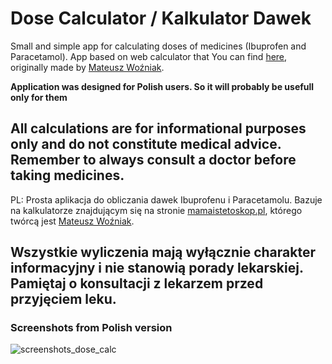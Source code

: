 # Dose Calculator / Kalkulator Dawek

Small and simple app for calculating doses of medicines (Ibuprofen and Paracetamol). 
App based on web calculator that You can find [here](https://mamaistetoskop.pl/), originally made by [Mateusz Woźniak](https://github.com/wozniakm).

**Application was designed for Polish users. So it will probably be usefull only for them**
## All calculations are for informational purposes only and do not constitute medical advice. Remember to always consult a doctor before taking medicines.

PL: Prosta aplikacja do obliczania dawek Ibuprofenu i Paracetamolu. Bazuje na kalkulatorze znajdującym się na stronie [mamaistetoskop.pl](https://mamaistetoskop.pl/), którego twórcą jest [Mateusz Woźniak](https://github.com/wozniakm).
## Wszystkie wyliczenia mają wyłącznie charakter informacyjny i nie stanowią porady lekarskiej. Pamiętaj o konsultacji z lekarzem przed przyjęciem leku.

### Screenshots from Polish version
![screenshots_dose_calc](https://user-images.githubusercontent.com/31706606/62361601-a516f380-b51b-11e9-860c-9c7b29ea28a9.png)
